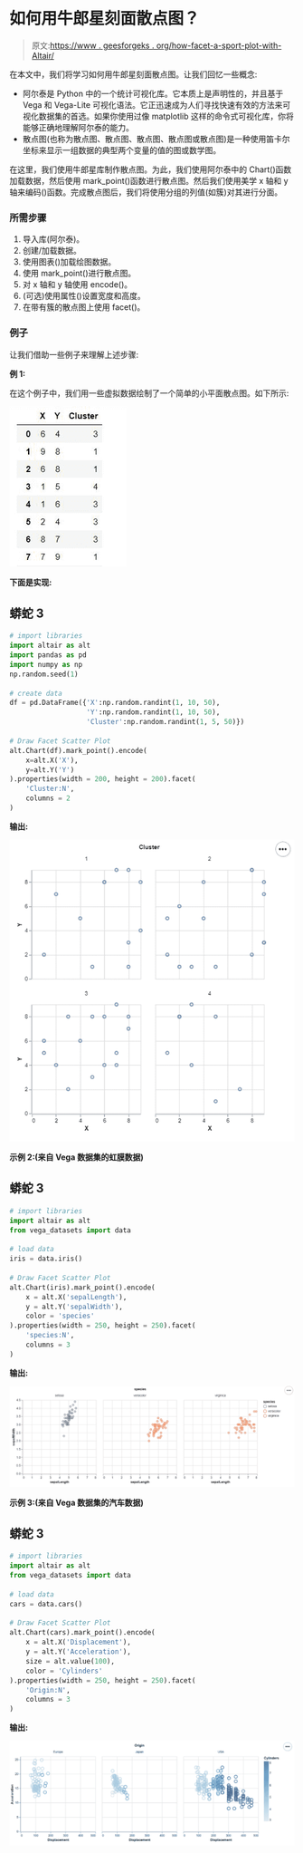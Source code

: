 # 如何用牛郎星刻面散点图？

> 原文:[https://www . geesforgeks . org/how-facet-a-sport-plot-with-Altair/](https://www.geeksforgeeks.org/how-to-facet-a-scatter-plot-with-altair/)

在本文中，我们将学习如何用牛郎星刻面散点图。让我们回忆一些概念:

*   阿尔泰是 Python 中的一个统计可视化库。它本质上是声明性的，并且基于 Vega 和 Vega-Lite 可视化语法。它正迅速成为人们寻找快速有效的方法来可视化数据集的首选。如果你使用过像 matplotlib 这样的命令式可视化库，你将能够正确地理解阿尔泰的能力。
*   散点图(也称为散点图、散点图、散点图、散点图或散点图)是一种使用笛卡尔坐标来显示一组数据的典型两个变量的值的图或数学图。

在这里，我们使用牛郎星库制作散点图。为此，我们使用阿尔泰中的 Chart()函数加载数据，然后使用 mark_point()函数进行散点图。然后我们使用美学 x 轴和 y 轴来编码()函数。完成散点图后，我们将使用分组的列值(如簇)对其进行分面。

### 所需步骤

1.  导入库(阿尔泰)。
2.  创建/加载数据。
3.  使用图表()加载绘图数据。
4.  使用 mark_point()进行散点图。
5.  对 x 轴和 y 轴使用 encode()。
6.  (可选)使用属性()设置宽度和高度。
7.  在带有簇的散点图上使用 facet()。

### 例子

让我们借助一些例子来理解上述步骤:

**例 1:**

在这个例子中，我们用一些虚拟数据绘制了一个简单的小平面散点图。如下所示:

![](img/65cfcfac1de49db6e29c9c35f7ecd63d.png)

**下面是实现:**

## 蟒蛇 3

```py
# import libraries
import altair as alt
import pandas as pd
import numpy as np
np.random.seed(1)

# create data
df = pd.DataFrame({'X':np.random.randint(1, 10, 50),
                   'Y':np.random.randint(1, 10, 50),
                   'Cluster':np.random.randint(1, 5, 50)})

# Draw Facet Scatter Plot
alt.Chart(df).mark_point().encode(
    x=alt.X('X'),
    y=alt.Y('Y')
).properties(width = 200, height = 200).facet(
    'Cluster:N',
    columns = 2
)
```

**输出:**

![](img/a60dafd58b655027e8bbd9dd72ae3aab.png)

**示例 2:(来自 Vega 数据集的虹膜数据)**

## 蟒蛇 3

```py
# import libraries
import altair as alt
from vega_datasets import data

# load data
iris = data.iris()

# Draw Facet Scatter Plot
alt.Chart(iris).mark_point().encode(
    x = alt.X('sepalLength'),
    y = alt.Y('sepalWidth'),
    color = 'species'
).properties(width = 250, height = 250).facet(
    'species:N',
    columns = 3
)
```

**输出:**

![](img/174be522bc25cd957938cc84f5e0e3c4.png)

**示例 3:(来自 Vega 数据集的汽车数据)**

## 蟒蛇 3

```py
# import libraries
import altair as alt
from vega_datasets import data

# load data
cars = data.cars()

# Draw Facet Scatter Plot
alt.Chart(cars).mark_point().encode(
    x = alt.X('Displacement'),
    y = alt.Y('Acceleration'),
    size = alt.value(100),
    color = 'Cylinders'
).properties(width = 250, height = 250).facet(
    'Origin:N',
    columns = 3
)
```

**输出:**

![](img/5d8c385157df504fe320d0e5343a07ea.png)